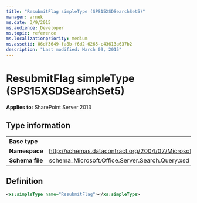 ```yaml
---
title: "ResubmitFlag simpleType (SPS15XSDSearchSet5)"
manager: arnek
ms.date: 3/9/2015
ms.audience: Developer
ms.topic: reference
ms.localizationpriority: medium
ms.assetid: 06df3649-fa8b-f6d2-6265-c43613a637b2
description: "Last modified: March 09, 2015"
---
```


# ResubmitFlag simpleType (SPS15XSDSearchSet5)



 **Applies to:** SharePoint Server 2013

## Type information

|||
|:-----|:-----|
|**Base type** <br/> ||
|**Namespace** <br/> |http://schemas.datacontract.org/2004/07/Microsoft.Office.Server.Search.Query  <br/> |
|**Schema file** <br/> |schema_Microsoft.Office.Server.Search.Query.xsd  <br/> |

## Definition

```XML
<xs:simpleType name="ResubmitFlag"></xs:simpleType>

```
